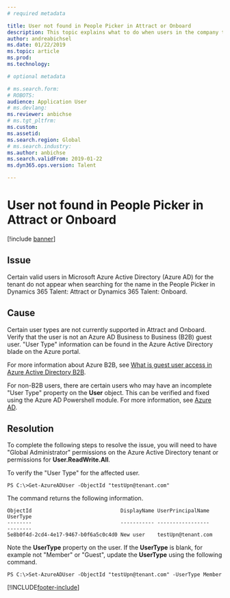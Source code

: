 ```yaml
---
# required metadata

title: User not found in People Picker in Attract or Onboard
description: This topic explains what to do when users in the company tenant aren't showing up in the People Picker in Dynamics 365 Talent - Attract or Onboard.
author: andreabichsel
ms.date: 01/22/2019
ms.topic: article
ms.prod: 
ms.technology: 

# optional metadata

# ms.search.form: 
# ROBOTS: 
audience: Application User
# ms.devlang: 
ms.reviewer: anbichse
# ms.tgt_pltfrm: 
ms.custom: 
ms.assetid: 
ms.search.region: Global
# ms.search.industry: 
ms.author: anbichse
ms.search.validFrom: 2019-01-22
ms.dyn365.ops.version: Talent

---
```


# User not found in People Picker in Attract or Onboard

[!include [banner](includes/banner.md)]

## Issue

Certain valid users in Microsoft Azure Active Directory (Azure AD) for the tenant do not appear when searching for the name in the People Picker in Dynamics 365 Talent: Attract or Dynamics 365 Talent: Onboard.

## Cause

Certain user types are not currently supported in Attract and Onboard. Verify that the user is not an Azure AD Business to Business (B2B) guest user. "User Type" information can be found in the Azure Active Directory blade on the Azure portal.

For more information about Azure B2B, see [What is guest user access in Azure Active Directory B2B](/azure/active-directory/b2b/what-is-b2b).

For non-B2B users, there are certain users who may have an incomplete "User Type" property on the **User** object. This can be verified and fixed using the Azure AD Powershell module. For more information, see [Azure AD](/powershell/module/azuread/?view=azureadps-2.0).

## Resolution

To complete the following steps to resolve the issue, you will need to have "Global Administrator" permissions on the Azure Active Directory tenant or permissions for **User.ReadWrite.All**.

To verify the "User Type" for the affected user.

```
PS C:\>Get-AzureADUser -ObjectId "testUpn@tenant.com"
```
The command returns the following information.
```
ObjectId                             DisplayName UserPrincipalName      UserType
--------                             ----------- -----------------      --------
5e8b0f4d-2cd4-4e17-9467-b0f6a5c0c4d0 New user    testUpn@tenant.com     
```
Note the **UserType** property on the user. If the **UserType** is blank, for example not "Member" or "Guest", update the **UserType** using the following command.

```
PS C:\>Set-AzureADUser -ObjectId "testUpn@tenant.com" -UserType Member
```


[!INCLUDE[footer-include](../includes/footer-banner.md)]